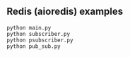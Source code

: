 ## Redis (aioredis) examples

```
python main.py
python subscriber.py
python psubscriber.py
python pub_sub.py
```
